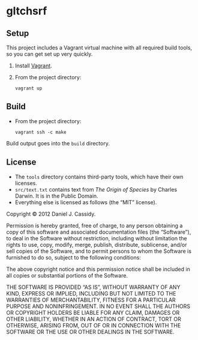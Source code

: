 # gltchsrf

## Setup

This project includes a Vagrant virtual machine with all required build tools,
so you can get set up very quickly.

1.  Install [Vagrant][1].
2.  From the project directory:

        vagrant up


## Build

*   From the project directory:

        vagrant ssh -c make

Build output goes into the `build` directory.


## License

*   The `tools` directory contains third-party tools, which have their own
    licenses.
*   `src/text.txt` contains text from _The Origin of Species_ by Charles
    Darwin. It is in the Public Domain.
*   Everything else is licensed as follows (the “MIT” license).

Copyright © 2012 Daniel J. Cassidy.

Permission is hereby granted, free of charge, to any person obtaining a copy
of this software and associated documentation files (the “Software”), to deal
in the Software without restriction, including without limitation the rights
to use, copy, modify, merge, publish, distribute, sublicense, and/or sell
copies of the Software, and to permit persons to whom the Software is
furnished to do so, subject to the following conditions:

The above copyright notice and this permission notice shall be included in all
copies or substantial portions of the Software.

THE SOFTWARE IS PROVIDED “AS IS”, WITHOUT WARRANTY OF ANY KIND, EXPRESS OR
IMPLIED, INCLUDING BUT NOT LIMITED TO THE WARRANTIES OF MERCHANTABILITY,
FITNESS FOR A PARTICULAR PURPOSE AND NONINFRINGEMENT. IN NO EVENT SHALL THE
AUTHORS OR COPYRIGHT HOLDERS BE LIABLE FOR ANY CLAIM, DAMAGES OR OTHER
LIABILITY, WHETHER IN AN ACTION OF CONTRACT, TORT OR OTHERWISE, ARISING FROM,
OUT OF OR IN CONNECTION WITH THE SOFTWARE OR THE USE OR OTHER DEALINGS IN THE
SOFTWARE.


[1]: http://vagrantup.com/
